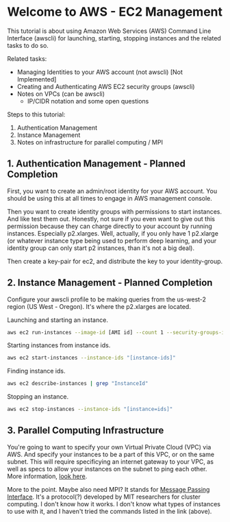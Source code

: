 # Welcome to AWS - EC2 Management

This tutorial is about using Amazon Web Services (AWS) Command Line Interface (awscli) for launching, starting, stopping instances and the related tasks to do so.

Related tasks:
* Managing Identities to your AWS account (not awscli) [Not Implemented]
* Creating and Authenticating AWS EC2 security groups (awscli)
* Notes on VPCs (can be awscli)
	* IP/CIDR notation and some open questions

Steps to this tutorial:
1. Authentication Management
2. Instance Management
3. Notes on infrastructure for parallel computing / MPI

## 1. Authentication Management - Planned Completion

First, you want to create an admin/root identity for your AWS account. You should be using this at all times to engage in AWS management console.

Then you want to create identity groups with permissions to start instances. And like test them out. Honestly, not sure if you even want to give out this permission because they can charge directly to your account by running instances. Especially p2.xlarges. Well, actually, if you only have 1 p2.xlarge (or whatever instance type being used to perform deep learning, and your identity group can only start p2 instances, than it's not a big deal). 

Then create a key-pair for ec2, and distribute the key to your identity-group.

## 2. Instance Management - Planned Completion

Configure your awscli profile to be making queries from the us-west-2 region (US West - Oregon). It's where the p2.xlarges are located.

Launching and starting an instance. 

```bash
aws ec2 run-instances --image-id [AMI id] --count 1 --security-groups-id "[security group id]" --key-name [name of your key pair (do not include .pem)] --instance-type p2.xlarge
```

Starting instances from instance ids.

```bash
aws ec2 start-instances --instance-ids "[instance-ids]"
```

Finding instance ids.
```bash
aws ec2 describe-instances | grep "InstanceId"
```

Stopping an instance.
```bash
aws ec2 stop-instances --instance-ids "[instance=ids]"
```

## 3. Parallel Computing Infrastructure

You're going to want to specify your own Virtual Private Cloud (VPC) via AWS. And specify your instances to be a part of this VPC, or on the same subnet. This will require specificying an internet gateway to your VPC, as well as specs to allow your instances on the subnet to ping each other. More information, [look here](https://treyperry.com/2015/06/22/ipv4-cidr-vpc-in-a-nutshell/).

More to the point. Maybe also need MPI? It stands for [Message Passing Interface](http://mpitutorial.com/tutorials/launching-an-amazon-ec2-mpi-cluster/). It's a protocol(?) developed by MIT researchers for cluster computing. I don't know how it works. I don't know what types of instances to use with it, and I haven't tried the commands listed in the link (above).

